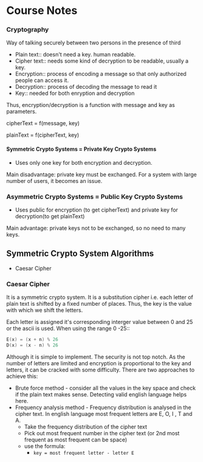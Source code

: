 # Course Notes

### Cryptography
Way of talking securely between two persons in the presence of third

- Plain text:: doesn't need a key. human readable.
- Cipher text:: needs some kind of decryption to be readable, usually a key.
- Encryption:: process of encoding a message so that only authorized people can access it.
- Decryption:: process of decoding the message to read it 
- Key:: needed for both enryption and decryption

Thus, encryption/decryption is a function with message and key as parameters.

cipherText = f(message, key)

plainText = f(cipherText, key)


#### Symmetric Crypto Systems = Private Key Crypto Systems
- Uses only one key for both encryption and decryption.

Main disadvantage: private key must be exchanged. For a system with large number of users, it becomes an issue.

### Asymmetric Crypto Systems = Public Key Crypto Systems
- Uses public for encryption (to get cipherText) and private key for decryption(to get plainText)

Main advantage: private keys not to be exchanged, so no need to many keys.


## Symmetric Crypto System Algorithms
- Caesar Cipher

### Caesar Cipher
It is a symmetric crypto system. It is a substitution cipher i.e. each letter of plain text is shifted by a fixed number of places. Thus, the key is the value with which we shift the letters.

Each letter is assigned it's corresponding interger value between 0 and 25 or the ascii is used. When using the range 0 -25::

```C
E(x) = (x + n) % 26
D(x) = (x - n) % 26
```

Although it is simple to implement. The security is not top notch. As the number of letters are limited and encryption is proportional to the key and letters, it can be cracked with some difficulty. There are two approaches to achieve this:

- Brute force method - consider all the values in the key space and check if the plain text makes sense. Detecting valid english language helps here.
- Frequency analysis method - Frequency distribution is analysed in the cipher text. In english language most frequent letters are E, O, I , T and A.
  - Take the frequency distribution of the cipher text
  - Pick out most frequent number in the cipher text (or 2nd most frequent as most frequent can be space)
  - use the formula:
    - ``` key = most frequent letter - letter E ```









